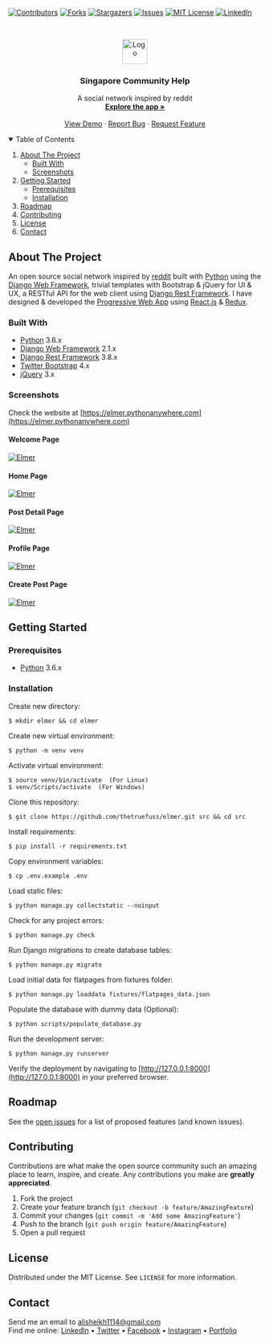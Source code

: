 [![Contributors][contributors-shield]][contributors-url]
[![Forks][forks-shield]][forks-url]
[![Stargazers][stars-shield]][stars-url]
[![Issues][issues-shield]][issues-url]
[![MIT License][license-shield]][license-url]
[![LinkedIn][linkedin-shield]][linkedin-url]

<br />

<p align="center">
  <a href="https://github.com/thetruefuss/elmer">
    <img src="https://raw.githubusercontent.com/thetruefuss/elmer/master/static/img/elmer_logo.png" alt="Logo" width="50" height="50">
  </a>

  <h3 align="center">Singapore Community Help</h3>

  <p align="center">
    A social network inspired by reddit
    <br />
    <a href="https://elmer.pythonanywhere.com"><strong>Explore the app »</strong></a>
    <br />
    <br />
    <a href="https://elmer.pythonanywhere.com">View Demo</a>
    ·
    <a href="https://github.com/thetruefuss/elmer/issues">Report Bug</a>
    ·
    <a href="https://github.com/thetruefuss/elmer/issues">Request Feature</a>
  </p>
</p>



<details open="open">
  <summary>Table of Contents</summary>
  <ol>
    <li>
      <a href="#about-the-project">About The Project</a>
      <ul>
        <li><a href="#built-with">Built With</a></li>
        <li><a href="#screenshots">Screenshots</a></li>
      </ul>
    </li>
    <li>
      <a href="#getting-started">Getting Started</a>
      <ul>
        <li><a href="#prerequisites">Prerequisites</a></li>
        <li><a href="#installation">Installation</a></li>
      </ul>
    </li>
    <li><a href="#roadmap">Roadmap</a></li>
    <li><a href="#contributing">Contributing</a></li>
    <li><a href="#license">License</a></li>
    <li><a href="#contact">Contact</a></li>
  </ol>
</details>



## About The Project

An open source social network inspired by [reddit](https://www.reddit.com/) built with [Python](https://www.python.org/) using the [Django Web Framework](https://www.djangoproject.com/), trivial templates with Bootstrap & jQuery for UI & UX,  a RESTful API for the web client using [Django Rest Framework](http://www.django-rest-framework.org/). I have designed & developed the [Progressive Web App](https://github.com/thetruefuss/elmer-react) using [React.js](https://reactjs.org/) & [Redux](https://redux.js.org/).



### Built With

- [Python](https://www.python.org/) 3.6.x
- [Django Web Framework](https://www.djangoproject.com/) 2.1.x
- [Django Rest Framework](http://www.django-rest-framework.org/) 3.8.x
- [Twitter Bootstrap](https://getbootstrap.com/docs/4.0/getting-started/introduction/) 4.x
- [jQuery](https://api.jquery.com/) 3.x



### Screenshots

Check the website at [https://elmer.pythonanywhere.com](https://elmer.pythonanywhere.com)

#### Welcome Page
[![Elmer][product1-screenshot]](https://elmer.pythonanywhere.com)

#### Home Page
[![Elmer][product2-screenshot]](https://elmer.pythonanywhere.com)

#### Post Detail Page
[![Elmer][product3-screenshot]](https://elmer.pythonanywhere.com)

#### Profile Page
[![Elmer][product4-screenshot]](https://elmer.pythonanywhere.com)

#### Create Post Page
[![Elmer][product5-screenshot]](https://elmer.pythonanywhere.com)



## Getting Started



### Prerequisites

- [Python](https://www.python.org/) 3.6.x



### Installation

Create new directory:

```shell
$ mkdir elmer && cd elmer
```

Create new virtual environment:

```shell
$ python -m venv venv
```

Activate virtual environment:

```shell
$ source venv/bin/activate  (For Linux)
$ venv/Scripts/activate  (For Windows)
```

Clone this repository:

```shell
$ git clone https://github.com/thetruefuss/elmer.git src && cd src
```

Install requirements:

```shell
$ pip install -r requirements.txt
```

Copy environment variables:

```shell
$ cp .env.example .env
```

Load static files:

```shell
$ python manage.py collectstatic --noinput
```

Check for any project errors:

```shell
$ python manage.py check
```

Run Django migrations to create database tables:

```shell
$ python manage.py migrate
```

Load initial data for flatpages from fixtures folder:

```shell
$ python manage.py loaddata fixtures/flatpages_data.json
```

Populate the database with dummy data (Optional):

```shell
$ python scripts/populate_database.py
```

Run the development server:

```shell
$ python manage.py runserver
```

Verify the deployment by navigating to [http://127.0.0.1:8000](http://127.0.0.1:8000) in your preferred browser.



## Roadmap

See the [open issues](https://github.com/thetruefuss/elmer/issues) for a list of proposed features (and known issues).



## Contributing

Contributions are what make the open source community such an amazing place to learn, inspire, and create. Any contributions you make are **greatly appreciated**.

1. Fork the project
2. Create your feature branch (`git checkout -b feature/AmazingFeature`)
3. Commit your changes (`git commit -m 'Add some AmazingFeature'`)
4. Push to the branch (`git push origin feature/AmazingFeature`)
5. Open a pull request



## License

Distributed under the MIT License. See `LICENSE` for more information.



## Contact
<p>
  Send me an email to <a href="mailto:alisheikh1114@gmail.com">alisheikh1114@gmail.com</a>
  <br />
  Find me online:
  <a href="https://www.linkedin.com/in/iamalisaleh">LinkedIn</a> &bull;
  <a href="https://twitter.com/iamalisaleh">Twitter</a> &bull;
  <a href="https://www.facebook.com/iamalisaleh">Facebook</a> &bull;
  <a href="https://www.instagram.com/iamalisaleh">Instagram</a> &bull;
  <a href="https://thetruefuss.github.io/portfolio">Portfolio</a>
</p>



[contributors-shield]: https://img.shields.io/github/contributors/thetruefuss/elmer.svg?style=flat
[contributors-url]: https://github.com/thetruefuss/elmer/graphs/contributors
[forks-shield]: https://img.shields.io/github/forks/thetruefuss/elmer.svg?style=flat
[forks-url]: https://github.com/thetruefuss/elmer/network/members
[stars-shield]: https://img.shields.io/github/stars/thetruefuss/elmer.svg?style=flat
[stars-url]: https://github.com/thetruefuss/elmer/stargazers
[issues-shield]: https://img.shields.io/github/issues/thetruefuss/elmer.svg?style=flat
[issues-url]: https://github.com/thetruefuss/elmer/issues
[license-shield]: https://img.shields.io/github/license/thetruefuss/elmer.svg?style=flat
[license-url]: https://github.com/thetruefuss/elmer/blob/master/LICENSE
[linkedin-shield]: https://img.shields.io/badge/-LinkedIn-black.svg?style=social&logo=linkedin&colorB=555
[linkedin-url]: https://linkedin.com/in/iamalisaleh
[product1-screenshot]: https://i.ibb.co/vHPWBcD/welcome-page.png
[product2-screenshot]: https://i.ibb.co/T2WYrTc/home-page.png
[product3-screenshot]: https://i.ibb.co/6847KkN/subject-detail-page.png
[product4-screenshot]: https://i.ibb.co/C6MgsDD/profile-page.png
[product5-screenshot]: https://i.ibb.co/FWPk3CD/create-subject-page.png
